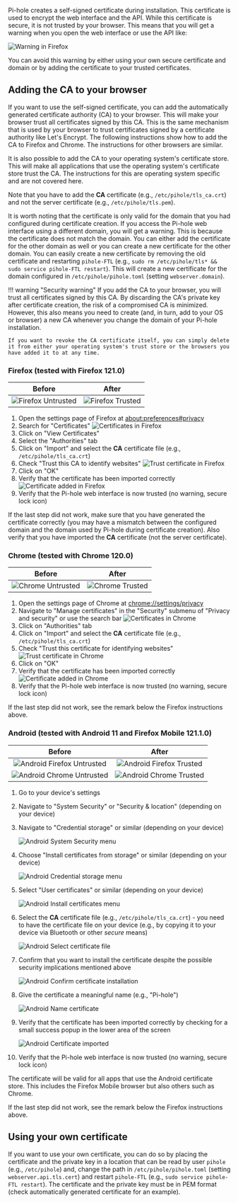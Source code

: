Pi-hole creates a self-signed certificate during installation. This certificate is used to encrypt the web interface and the API. While this certificate is secure, it is not trusted by your browser. This means that you will get a warning when you open the web interface or use the API like:

![Warning in Firefox](../images/api/firefox-tls-insecure.png)

You can avoid this warning by either using your own secure certificate and domain or by adding the certificate to your trusted certificates.

## Adding the CA to your browser

If you want to use the self-signed certificate, you can add the automatically generated certificate authority (CA) to your browser. This will make your browser trust all certificates signed by this CA. This is the same mechanism that is used by your browser to trust certificates signed by a certificate authority like Let's Encrypt. The following instructions show how to add the CA to Firefox and Chrome. The instructions for other browsers are similar.

It is also possible to add the CA to your operating system's certificate store. This will make all applications that use the operating system's certificate store trust the CA. The instructions for this are operating system specific and are not covered here.

Note that you have to add the **CA** certificate (e.g., `/etc/pihole/tls_ca.crt`) and not the server certificate (e.g., `/etc/pihole/tls.pem`).

It is worth noting that the certificate is only valid for the domain that you had configured during certificate creation. If you access the Pi-hole web interface using a different domain, you will get a warning. This is because the certificate does not match the domain. You can either add the certificate for the other domain as well or you can create a new certificate for the other domain. You can easily create a new certificate by removing the old certificate and restarting `pihole-FTL` (e.g., `sudo rm /etc/pihole/tls* && sudo service pihole-FTL restart`). This will create a new certificate for the domain configured in `/etc/pihole/pihole.toml` (setting `webserver.domain`).

<!-- markdownlint-disable code-block-style -->
!!! warning "Security warning"
    If you add the CA to your browser, you will trust all certificates signed by this CA. By discarding the CA's private key after certificate creation, the risk of a compromised CA is minimized. However, this also means you need to create (and, in turn, add to your OS or browser) a new CA whenever you change the domain of your Pi-hole installation.

    If you want to revoke the CA certificate itself, you can simply delete it from either your operating system's trust store or the browsers you have added it to at any time.
<!-- markdownlint-enable code-block-style -->

### Firefox (tested with Firefox 121.0)

Before | After
:-----:|:-----:
![Firefox Untrusted](../images/api/firefox-pihole-untrusted.png) | ![Firefox Trusted](../images/api/firefox-pihole-trusted.png)

1. Open the settings page of Firefox at [about:preferences#privacy](about:preferences#privacy)
2. Search for "Certificates"
    ![Certificates in Firefox](../images/api/firefox-certificates.png)
3. Click on "View Certificates"
4. Select the "Authorities" tab
5. Click on "Import" and select the **CA** certificate file (e.g., `/etc/pihole/tls_ca.crt`)
6. Check "Trust this CA to identify websites"
    ![Trust certificate in Firefox](../images/api/firefox-ca-trust.png)
7. Click on "OK"
8. Verify that the certificate has been imported correctly
    ![Certificate added in Firefox](../images/api/firefox-ca-added.png)
9. Verify that the Pi-hole web interface is now trusted (no warning, secure lock icon)

If the last step did not work, make sure that you have generated the certificate correctly (you may have a mismatch between the configured domain and the domain used by Pi-hole during certificate creation). Also verify that you have imported the **CA** certificate (not the server certificate).

### Chrome (tested with Chrome 120.0)

Before | After
:-----:|:-----:
![Chrome Untrusted](../images/api/chrome-pihole-untrusted.png) | ![Chrome Trusted](../images/api/chrome-pihole-trusted.png)

1. Open the settings page of Chrome at [chrome://settings/privacy](chrome://settings/privacy)
2. Navigate to "Manage certificates" in the "Security" submenu of "Privacy and security" or use the search bar
    ![Certificates in Chrome](../images/api/chrome-certificates.png)
3. Click on "Authorities" tab
4. Click on "Import" and select the **CA** certificate file (e.g., `/etc/pihole/tls_ca.crt`)
5. Check "Trust this certificate for identifying websites"
    ![Trust certificate in Chrome](../images/api/chrome-ca-trust.png)
6. Click on "OK"
7. Verify that the certificate has been imported correctly
    ![Certificate added in Chrome](../images/api/chrome-ca-added.png)
8. Verify that the Pi-hole web interface is now trusted (no warning, secure lock icon)

If the last step did not work, see the remark below the Firefox instructions above.

### Android (tested with Android 11 and Firefox Mobile 121.1.0)

Before | After
:-----:|:-----:
![Android Firefox Untrusted](../images/api/android-pihole-untrusted.png) | ![Android Firefox Trusted](../images/api/android-pihole-trusted.png)
![Android Chrome Untrusted](../images/api/android-chrome-untrusted.png) | ![Android Chrome Trusted](../images/api/android-chrome-trusted.png)

1. Go to your device's settings
2. Navigate to "System Security" or "Security & location" (depending on your device)
3. Navigate to "Credential storage" or similar (depending on your device)

    ![Android System Security menu](../images/api/android-system-security.png)

4. Choose "Install certificates from storage" or similar (depending on your device)

    ![Android Credential storage menu](../images/api/android-credential-storage.png)

5. Select "User certificates" or similar (depending on your device)

    ![Android Install certificates menu](../images/api/android-install-ca.png)

6. Select the **CA** certificate file (e.g., `/etc/pihole/tls_ca.crt`) - you need to have the certificate file on your device (e.g., by copying it to your device via Bluetooth or other *secure* means)

    ![Android Select certificate file](../images/api/android-ca-select.png)

7. Confirm that you want to install the certificate despite the possible security implications mentioned above

    ![Android Confirm certificate installation](../images/api/android-ca-security-warning.png)

8. Give the certificate a meaningful name (e.g., "Pi-hole")

    ![Android Name certificate](../images/api/android-ca-name.png)

9. Verify that the certificate has been imported correctly by checking for a small success popup in the lower area of the screen

    ![Android Certificate imported](../images/api/android-ca-success.png)

10. Verify that the Pi-hole web interface is now trusted (no warning, secure lock icon)

The certificate will be valid for all apps that use the Android certificate store. This includes the Firefox Mobile browser but also others such as Chrome.

If the last step did not work, see the remark below the Firefox instructions above.

## Using your own certificate

If you want to use your own certificate, you can do so by placing the certificate and the private key in a location that can be read by user `pihole` (e.g., `/etc/pihole`) and, change the path in `/etc/pihole/pihole.toml` (setting `webserver.api.tls.cert`) and restart `pihole-FTL` (e.g., `sudo service pihole-FTL restart`). The certificate and the private key must be in PEM format (check automatically generated certificate for an example).
